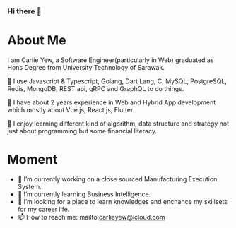 ### Hi there 👋

# About Me
I am Carlie Yew, a Software Engineer(particularly in Web) graduated as Hons Degree from University Technology of Sarawak. 

🍄 I use Javascript & Typescript, Golang, Dart Lang, C, MySQL, PostgreSQL, Redis, MongoDB, REST api, gRPC and GraphQL to do things. 

🌟 I have about 2 years experience in Web and Hybrid App development which mostly about Vue.js, React.js, Flutter.

🤔 I enjoy learning different kind of algorithm, data structure and strategy not just about programming but some financial literacy.


# Moment
- 🔭 I’m currently working on a close sourced Manufacturing Execution System.
- 🌱 I’m currently learning Business Intelligence.
- 👯 I’m looking for a place to learn knowledges and enchance my skillsets for my career life.
- 📫 How to reach me: mailto:carlieyew@icloud.com

<!--
**carlie96/carlie96** is a ✨ _special_ ✨ repository because its `README.md` (this file) appears on your GitHub profile.

Here are some ideas to get you started:

- 🔭 I’m currently working on ...
- 🌱 I’m currently learning ...
- 👯 I’m looking to collaborate on ...
- 🤔 I’m looking for help with ...
- 💬 Ask me about ...
- 📫 How to reach me: ...
- 😄 Pronouns: ...
- ⚡ Fun fact: ...
-->

